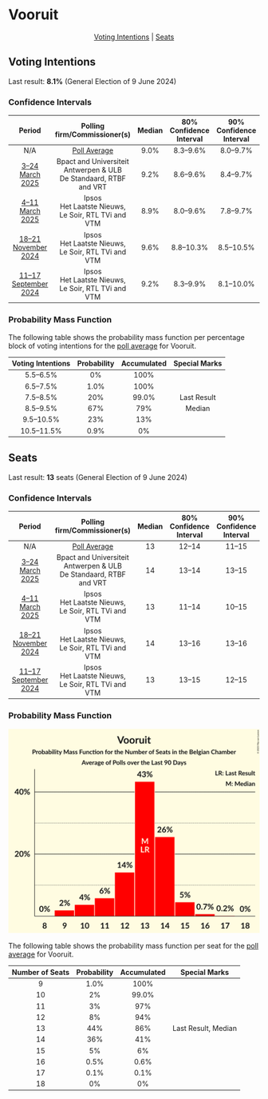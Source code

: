 # Vooruit

<p align="center"><a href="#voting-intentions">Voting Intentions</a> | <a href="#seats">Seats</a></p>

## Voting Intentions

Last result: **8.1%** (General Election of 9 June 2024)

### Confidence Intervals

| Period     | Polling firm/Commissioner(s) | Median | 80% Confidence Interval | 90% Confidence Interval | 95% Confidence Interval | 99% Confidence Interval |
|:----------:|:----------------:|:-----------:|:-----------------------:|:-----------------------:|:-----------------------:|:-----------------------:|
| N/A | [Poll Average](average.html) | 9.0% | 8.3–9.6% | 8.0–9.7% | 7.8–9.8% | 7.4–9.8% |
| [3–24 March 2025](2025-03-24-BpactandUniversiteitAntwerpenULB.html) | Bpact and Universiteit Antwerpen & ULB <br> De Standaard, RTBF and VRT | 9.2% | 8.6–9.6% | 8.4–9.7% | 8.3–9.8% | 8.0–9.8% |
| [4–11 March 2025](2025-03-11-Ipsos.html) | Ipsos <br> Het Laatste Nieuws, Le Soir, RTL TVi and VTM | 8.9% | 8.0–9.6% | 7.8–9.7% | 7.6–9.8% | 7.2–9.8% |
| [18–21 November 2024](2024-11-21-Ipsos.html) | Ipsos <br> Het Laatste Nieuws, Le Soir, RTL TVi and VTM | 9.6% | 8.8–10.3% | 8.5–10.5% | 8.3–10.5% | 7.9–10.6% |
| [11–17 September 2024](2024-09-17-Ipsos.html) | Ipsos <br> Het Laatste Nieuws, Le Soir, RTL TVi and VTM | 9.2% | 8.3–9.9% | 8.1–10.0% | 7.9–10.1% | 7.5–10.2% |

### Probability Mass Function

The following table shows the probability mass function per percentage block of voting intentions for the [poll average](average.html) for Vooruit.

| Voting Intentions | Probability | Accumulated | Special Marks |
|:-----------------:|:-----------:|:-----------:|:-------------:|
| 5.5–6.5% | 0% | 100% |  |
| 6.5–7.5% | 1.0% | 100% |  |
| 7.5–8.5% | 20% | 99.0% | Last Result |
| 8.5–9.5% | 67% | 79% | Median |
| 9.5–10.5% | 23% | 13% |  |
| 10.5–11.5% | 0.9% | 0% |  |


## Seats

Last result: **13** seats (General Election of 9 June 2024)

### Confidence Intervals

| Period     | Polling firm/Commissioner(s) | Median | 80% Confidence Interval | 90% Confidence Interval | 95% Confidence Interval | 99% Confidence Interval |
|:----------:|:----------------:|:------:|:-----------------------:|:-----------------------:|:-----------------------:|:-----------------------:|
| N/A | [Poll Average](average.html) | 13 | 12–14 | 11–15 | 10–15 | 9–16 |
| [3–24 March 2025](2025-03-24-BpactandUniversiteitAntwerpenULB.html) | Bpact and Universiteit Antwerpen & ULB <br> De Standaard, RTBF and VRT | 14 | 13–14 | 13–15 | 12–15 | 11–15 |
| [4–11 March 2025](2025-03-11-Ipsos.html) | Ipsos <br> Het Laatste Nieuws, Le Soir, RTL TVi and VTM | 13 | 11–14 | 10–15 | 10–15 | 9–16 |
| [18–21 November 2024](2024-11-21-Ipsos.html) | Ipsos <br> Het Laatste Nieuws, Le Soir, RTL TVi and VTM | 14 | 13–16 | 13–16 | 12–17 | 10–17 |
| [11–17 September 2024](2024-09-17-Ipsos.html) | Ipsos <br> Het Laatste Nieuws, Le Soir, RTL TVi and VTM | 13 | 13–15 | 12–15 | 11–16 | 10–17 |

### Probability Mass Function

![Graph with seats probability mass function not yet produced](average-seats-pmf-vooruit.png "Seats Probability Mass Function")

The following table shows the probability mass function per seat for the [poll average](average.html) for Vooruit.

| Number of Seats | Probability | Accumulated | Special Marks |
|:---------------:|:-----------:|:-----------:|:-------------:|
| 9 | 1.0% | 100% |  |
| 10 | 2% | 99.0% |  |
| 11 | 3% | 97% |  |
| 12 | 8% | 94% |  |
| 13 | 44% | 86% | Last Result, Median |
| 14 | 36% | 41% |  |
| 15 | 5% | 6% |  |
| 16 | 0.5% | 0.6% |  |
| 17 | 0.1% | 0.1% |  |
| 18 | 0% | 0% |  |


